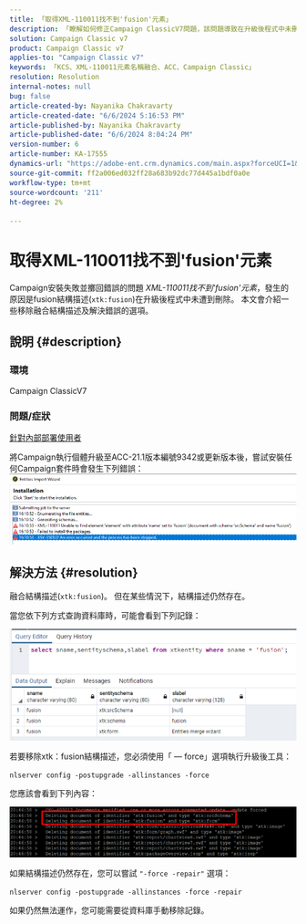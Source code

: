 ```yaml
---
title: 「取得XML-110011找不到'fusion'元素」
description: 「瞭解如何修正Campaign ClassicV7問題，該問題導致在升級後程式中未刪除fusion結構描述(xtk：fusion)。」
solution: Campaign Classic v7
product: Campaign Classic v7
applies-to: "Campaign Classic v7"
keywords: 「KCS、XML-110011元素名稱融合、ACC、Campaign Classic」
resolution: Resolution
internal-notes: null
bug: false
article-created-by: Nayanika Chakravarty
article-created-date: "6/6/2024 5:16:53 PM"
article-published-by: Nayanika Chakravarty
article-published-date: "6/6/2024 8:04:24 PM"
version-number: 6
article-number: KA-17555
dynamics-url: "https://adobe-ent.crm.dynamics.com/main.aspx?forceUCI=1&pagetype=entityrecord&etn=knowledgearticle&id=52aa2490-2824-ef11-840a-00224809adb3"
source-git-commit: ff2a006ed032ff28a683b92dc77d445a1bdf0a0e
workflow-type: tm+mt
source-wordcount: '211'
ht-degree: 2%

---
```


# 取得XML-110011找不到&#39;fusion&#39;元素


Campaign安裝失敗並擲回錯誤的問題 *XML-110011找不到&#39;fusion&#39;元素*，發生的原因是fusion結構描述(`xtk:fusion`)在升級後程式中未遭到刪除。 本文會介紹一些移除融合結構描述及解決錯誤的選項。

## 說明 {#description}


### <b>環境</b>

Campaign ClassicV7

### <b>問題/症狀</b>

<u>針對內部部署使用者</u>

將Campaign執行個體升級至ACC-21.1版本編號9342或更新版本後，嘗試安裝任何Campaign套件時會發生下列錯誤：
<br>![](assets/___54aa2490-2824-ef11-840a-00224809adb3___.png)

## 解決方法 {#resolution}


融合結構描述(`xtk:fusion`)。 但在某些情況下，結構描述仍然存在。

當您依下列方式查詢資料庫時，可能會看到下列記錄：

![](assets/5cf5ba8b-f838-ec11-b6e6-000d3a348885.png)

若要移除xtk：fusion結構描述，您必須使用「 — force」選項執行升級後工具：

`nlserver config -postupgrade -allinstances -force`

您應該會看到下列內容：

![](assets/406e7298-f938-ec11-b6e6-000d3a348885.png)

如果結構描述仍然存在，您可以嘗試 `"-force -repair"` 選項：

`nlserver config -postupgrade -allinstances -force -repair`

如果仍然無法運作，您可能需要從資料庫手動移除記錄。
